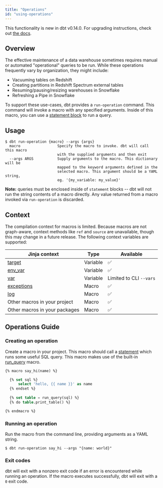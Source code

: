 ```yaml
---
title: "Operations"
id: "using-operations"
---
```



<Callout type="info" title="New in dbt v0.14.0">

This functionality is new in dbt v0.14.0. For upgrading instructions, check out [the docs](installation).

</Callout>

## Overview
The effective maintenance of a data warehouse sometimes requires manual or automated "operational" queries to be run. While these operations frequently vary by organization, they might include:
- Vacuuming tables on Redshift
- Creating partitions in Redshift Spectrum external tables
- Resuming/pausing/resizing warehouses in Snowflake
- Refreshing a Pipe in Snowflake

To support these use-cases, dbt provides a `run-operation` command. This command will invoke a macro with any specified arguments. Inside of this macro, you can use a [statement block](statement-blocks) to run a query.

## Usage
```
$ dbt run-operation {macro} --args {args}
  macro                 Specify the macro to invoke. dbt will call this macro
                        with the supplied arguments and then exit
  --args ARGS           Supply arguments to the macro. This dictionary will be
                        mapped to the keyword arguments defined in the
                        selected macro. This argument should be a YAML string,
                        eg. '{my_variable: my_value}'
```

**Note:** queries must be enclosed inside of `statement` blocks -- dbt will not run the string contents of a macro directly. Any value returned from a macro invoked via `run-operation` is discarded.

## Context

The compilation context for macros is limited. Because macros are not graph-aware, context methods like `ref` and `source` are unavailable, though this may change in a future release. The following context variables are supported:

| Jinja context | Type | Available |
| ------------- | ---- | --------- |
| [target](target) | Variable | ✅ |
| [env_var](env_var) | Variable | ✅ |
| [var](var) | Variable | Limited to CLI `--vars` |
| [exceptions](exceptions) | Macro | ✅ |
| [log](log) | Macro | ✅ |
| Other macros in your project | Macro | ✅ |
| Other macros in your packages | Macro | ✅ |

## Operations Guide

### Creating an operation

Create a macro in your project. This macro should call a [statement](statement-blocks) which runs some useful SQL query. This macro makes use of the built-in [run_query](run_query) macro.

<File name='macros/operations/resize_warehouse.sql'>

```sql
{% macro say_hi(name) %}

  {% set sql %}
      select 'hello, {{ name }}' as name
  {% endset %}
    
  {% set table = run_query(sql) %}
  {% do table.print_table() %}

{% endmacro %}
```

</File>

### Running an operation

Run the macro from the command line, providing arguments as a YAML string.

```shell
$ dbt run-operation say_hi --args "{name: world}"
```

### Exit codes

dbt will exit with a nonzero exit code if an error is encountered while running an operation. If the macro executes successfully, dbt will exit with a `0` exit code.
